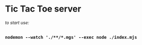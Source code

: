 # Tic Tac Toe server

###### to start use:
### `nodemon --watch './**/*.mgs' --exec node ./index.mjs`
